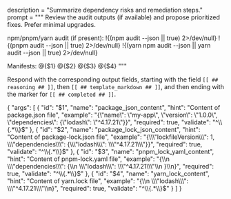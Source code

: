description = "Summarize dependency risks and remediation steps."
prompt = """
Review the audit outputs (if available) and propose prioritized fixes. Prefer minimal upgrades.


npm/pnpm/yarn audit (if present):
!{(npm audit --json || true) 2>/dev/null}
!{(pnpm audit --json || true) 2>/dev/null}
!{(yarn npm audit --json || yarn audit --json || true) 2>/dev/null}


Manifests:
@{$1}
@{$2}
@{$3}
@{$4}
"""

Respond with the corresponding output fields, starting with the field `[[ ## reasoning ## ]]`, then `[[ ## template_markdown ## ]]`, and then ending with the marker for `[[ ## completed ## ]]`.

{
  "args": [
    {
      "id": "$1",
      "name": "package_json_content",
      "hint": "Content of package.json file",
      "example": "{\"name\": \"my-app\", \"version\": \"1.0.0\", \"dependencies\": {\"lodash\": \"^4.17.21\"}}",
      "required": true,
      "validate": "^\\{.*\\}$"
    },
    {
      "id": "$2",
      "name": "package_lock_json_content",
      "hint": "Content of package-lock.json file",
      "example": "{\\\"lockfileVersion\\\": 1, \\\"dependencies\\\": {\\\"lodash\\\": \\\"^4.17.21\\\"}}",
      "required": true,
      "validate": "^\\{.*\\}$"
    },
    {
      "id": "$3",
      "name": "pnpm_lock_yaml_content",
      "hint": "Content of pnpm-lock.yaml file",
      "example": "{\\n  \\\"dependencies\\\": {\\n    \\\"lodash\\\": \\\"^4.17.21\\\"\\n  }\\n}",
      "required": true,
      "validate": "^\\{.*\\}$"
    },
    {
      "id": "$4",
      "name": "yarn_lock_content",
      "hint": "Content of yarn.lock file",
      "example": "{\\n  \\\"lodash\\\": \\\"^4.17.21\\\"\\n}",
      "required": true,
      "validate": "^\\{.*\\}$"
    }
  ]
}
